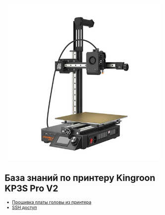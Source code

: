 ![Printer](img/printer.webp)
# База знаний по принтеру Kingroon KP3S Pro V2

* [Прошивка платы головы из принтера](./How_to_flash_THR_Board_from_printer_ru.md)
* [SSH доступ](SSH_ru.md)